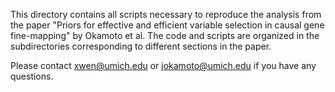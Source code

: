 This directory contains all scripts necessary to reproduce the analysis from the paper "Priors for effective and efficient variable selection in
causal gene fine-mapping" by Okamoto et al. The code and scripts are organized in the subdirectories corresponding to different sections in the paper.

Please contact xwen@umich.edu or jokamoto@umich.edu if you have any questions.
